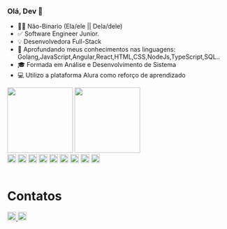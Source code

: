 ### Olá, Dev 👋

- 🏳️‍⚧ Não-Binario (Ela/ele || Dela/dele)
- ✅ Software Engineer Junior.
- 💡 Desenvolvedora Full-Stack
- 🎯 Aprofundando meus conhecimentos nas linguagens: Golang,JavaScript,Angular,React,HTML,CSS,NodeJs,TypeScript,SQL..
- 🎓 Formada em Análise e Desenvolvimento de Sistema
- 💻 Utilizo a plataforma Alura como reforço de aprendizado
<div>
<img height="150em" src="https://github-readme-stats.vercel.app/api?username=jadeplima&show_icons=true&theme=github_dark"/> <img height="150em" src="https://github-readme-stats.vercel.app/api/top-langs/?username=jadeplima&layout=compact&langs_count=16&theme=github_dark"/>
</div>
<div> 
  <img height="20" src="https://img.shields.io/badge/HTML5-E34F26?style=for-the-badge&logo=html5&logoColor=white" target="_blank">
  <img height="20" src="https://img.shields.io/badge/CSS3-1572B6?style=for-the-badge&logo=css3&logoColor=white" target="_blank">
  <img height="20" src="https://img.shields.io/badge/JavaScript-323330?style=for-the-badge&logo=javascript&logoColor=F7DF1E" target="_blank">
  <img height="20" src="https://img.shields.io/badge/TypeScript-007ACC?style=for-the-badge&logo=typescript&logoColor=white" target="_blank">
  <img height="20" src="https://img.shields.io/badge/Go-00ADD8?style=for-the-badge&logo=go&logoColor=white" target="_blank">
  <img height="20" src="https://img.shields.io/badge/React-20232A?style=for-the-badge&logo=react&logoColor=61DAFB" target="_blank">
  <img height="20" src="https://img.shields.io/badge/Angular-DD0031?style=for-the-badge&logo=angular&logoColor=white" target="_blank">
  <img height="20" src="https://img.shields.io/badge/Bootstrap-563D7C?style=for-the-badge&logo=bootstrap&logoColor=white" target="_blank">
  <img height="20" src="https://img.shields.io/badge/Amazon_AWS-232F3E?style=for-the-badge&logo=amazon-aws&logoColor=white" target="_blank">
  
</div>
<br>

<h1>Contatos</h1>
<div>
 <a href="https://www.linkedin.com/in/jadepaulolima/" target="_blank"> <img height="20" src="https://img.shields.io/badge/LinkedIn-0077B5?style=for-the-badge&logo=linkedin&logoColor=white" target="_blank"> </a>  </a> <a href="mailto:jade.paula.lima@gmail.com" target="_blank"> <img height="20" src="https://img.shields.io/badge/Gmail-D14836?style=for-the-badge&logo=gmail&logoColor=white" target="_blank"> </a>
  
</div>


